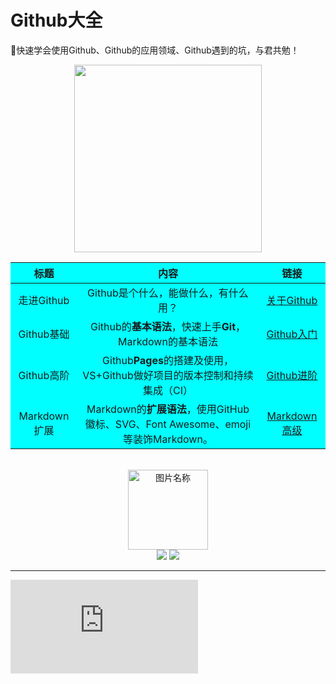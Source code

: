# Github大全

🐾快速学会使用Github、Github的应用领域、Github遇到的坑，与君共勉！

<div align="center">
    <img src="http://5b0988e595225.cdn.sohucs.com/images/20180522/6906e63faf44488cbb4071954a4244d3.jpeg" width="300px">
    <br>
</div>

<table style="border:{1px solid blue};text-align:center;background-color:aqua">
    <thead>
        <tr>
            <th>标题</th>
            <th>内容</th>
            <th>链接</th>
        </tr>
    </thead>
    <tbody>
        <tr>
            <td>走进Github</td>
            <td>Github是个什么，能做什么，有什么用？</td>
            <td><a href="https://github.com/ckjbug/Github-Summary/blob/master/What%20is%20Github.md">关于Github</td>
        </tr>
        <tr>
            <td>Github基础</td>
            <td>Github的<strong>基本语法</strong>，快速上手<strong>Git</strong>，Markdown的基本语法</td>
            <td><a href="">Github入门</td>
        </tr>
        <tr>
            <td>Github高阶</td>
            <td>Github<strong>Pages</strong>的搭建及使用，VS+Github做好项目的版本控制和持续集成（CI）</td>
            <td><a href="https://github.com/ckjbug/xiaokui/blob/master/%E7%BB%8F%E9%AA%8C%E4%B9%8B%E8%B0%88%EF%BC%88Github%E5%85%A5%E5%9D%91%EF%BC%89.md">Github进阶</td>
        </tr>
        <tr>
            <td>Markdown 扩展</td>
            <td>Markdown的<strong>扩展语法</strong>，使用GitHub徽标、SVG、Font Awesome、emoji等装饰Markdown。</td>
            <td><a href="https://github.com/ckjbug/xiaokui/blob/master/Markdown%E9%AB%98%E9%98%B6%E8%AF%AD%E6%B3%95.md">Markdown 高级</td>
        </tr>
    </tbody>
</table>

<br>
<div align="center">
    <img src="http://5b0988e595225.cdn.sohucs.com/images/20180522/15e488b2232643b9ad7eb10fb4810b81.jpeg" width = "128" alt="图片名称" />
    <br>
    <a href="Asciinema.md"> <img src="https://img.shields.io/badge/>-group-4ab8a1.svg"></a>
    <a href="https://legacy.gitbook.com/@wizardforcel"> <img src="https://img.shields.io/badge/_-gitbook-4ab8a1.svg"></a> 
</div>

------------

![](https://www.easyicon.net/api/resizeApi.php?id=1074891&size=128)

